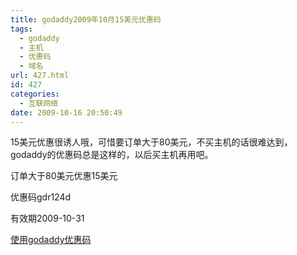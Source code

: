```yaml
---
title: godaddy2009年10月15美元优惠码
tags:
  - godaddy
  - 主机
  - 优惠码
  - 域名
url: 427.html
id: 427
categories:
  - 互联网络
date: 2009-10-16 20:50:49
---
```


15美元优惠很诱人哦，可惜要订单大于80美元，不买主机的话很难达到，godaddy的优惠码总是这样的，以后买主机再用吧。  

订单大于80美元优惠15美元  

优惠码gdr124d  

有效期2009-10-31  

[使用godaddy优惠码](https://www.godaddy.com/default.aspx?isc=gdr124d)